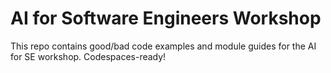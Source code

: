 # AI for Software Engineers Workshop
This repo contains good/bad code examples and module guides for the AI for SE workshop. Codespaces-ready!
